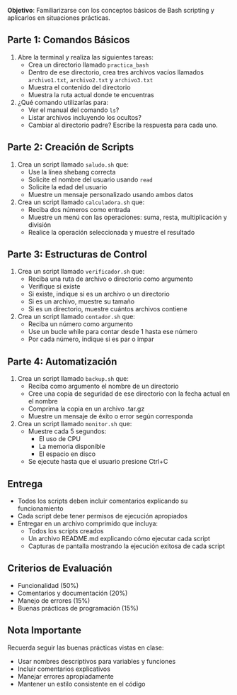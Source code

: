 

**Objetivo**: Familiarizarse con los conceptos básicos de Bash scripting y aplicarlos en situaciones prácticas.

## Parte 1: Comandos Básicos

1. Abre la terminal y realiza las siguientes tareas:
    - Crea un directorio llamado `practica_bash`
    - Dentro de ese directorio, crea tres archivos vacíos llamados `archivo1.txt`, `archivo2.txt` y `archivo3.txt`
    - Muestra el contenido del directorio
    - Muestra la ruta actual donde te encuentras
2. ¿Qué comando utilizarías para:
    - Ver el manual del comando `ls`?
    - Listar archivos incluyendo los ocultos?
    - Cambiar al directorio padre? Escribe la respuesta para cada uno.

## Parte 2: Creación de Scripts

1. Crea un script llamado `saludo.sh` que:
    - Use la línea shebang correcta
    - Solicite el nombre del usuario usando `read`
    - Solicite la edad del usuario
    - Muestre un mensaje personalizado usando ambos datos
2. Crea un script llamado `calculadora.sh` que:
    - Reciba dos números como entrada
    - Muestre un menú con las operaciones: suma, resta, multiplicación y división
    - Realice la operación seleccionada y muestre el resultado

## Parte 3: Estructuras de Control

1. Crea un script llamado `verificador.sh` que:
    - Reciba una ruta de archivo o directorio como argumento
    - Verifique si existe
    - Si existe, indique si es un archivo o un directorio
    - Si es un archivo, muestre su tamaño
    - Si es un directorio, muestre cuántos archivos contiene
2. Crea un script llamado `contador.sh` que:
    - Reciba un número como argumento
    - Use un bucle while para contar desde 1 hasta ese número
    - Por cada número, indique si es par o impar

## Parte 4: Automatización

1. Crea un script llamado `backup.sh` que:
    - Reciba como argumento el nombre de un directorio
    - Cree una copia de seguridad de ese directorio con la fecha actual en el nombre
    - Comprima la copia en un archivo .tar.gz
    - Muestre un mensaje de éxito o error según corresponda
2. Crea un script llamado `monitor.sh` que:
    - Muestre cada 5 segundos:
        - El uso de CPU
        - La memoria disponible
        - El espacio en disco
    - Se ejecute hasta que el usuario presione Ctrl+C

## Entrega

- Todos los scripts deben incluir comentarios explicando su funcionamiento
- Cada script debe tener permisos de ejecución apropiados
- Entregar en un archivo comprimido que incluya:
    - Todos los scripts creados
    - Un archivo README.md explicando cómo ejecutar cada script
    - Capturas de pantalla mostrando la ejecución exitosa de cada script

## Criterios de Evaluación

- Funcionalidad (50%)
- Comentarios y documentación (20%)
- Manejo de errores (15%)
- Buenas prácticas de programación (15%)

## Nota Importante

Recuerda seguir las buenas prácticas vistas en clase:

- Usar nombres descriptivos para variables y funciones
- Incluir comentarios explicativos
- Manejar errores apropiadamente
- Mantener un estilo consistente en el código